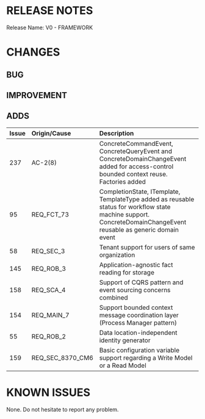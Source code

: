 # RELEASE NOTES

Release Name: V0 - FRAMEWORK

# CHANGES
## BUG

## IMPROVEMENT

## ADDS
| Issue | Origin/Cause     | Description                                                                                                                                                      |
|:------|:-----------------|:-----------------------------------------------------------------------------------------------------------------------------------------------------------------|
| 237   | AC-2(8)          | ConcreteCommandEvent, ConcreteQueryEvent and ConcreteDomainChangeEvent added for access-control bounded context reuse. Factories added                           |
| 95    | REQ_FCT_73       | CompletionState, ITemplate, TemplateType added as reusable status for workflow state machine support. ConcreteDomainChangeEvent reusable as generic domain event |
| 58    | REQ_SEC_3        | Tenant support for users of same organization                                                                                                                    |
| 145   | REQ_ROB_3        | Application-agnostic fact reading for storage                                                                                                                    |
| 158   | REQ_SCA_4        | Support of CQRS pattern and event sourcing concerns combined                                                                                                     |
| 154   | REQ_MAIN_7       | Support bounded context message coordination layer (Process Manager pattern)                                                                                     |
| 55    | REQ_ROB_2        | Data location-independent identity generator                                                                                                                     |
| 159   | REQ_SEC_8370_CM6 | Basic configuration variable support regarding a Write Model or a Read Model                                                                                     |

# KNOWN ISSUES
None. Do not hesitate to report any problem.
